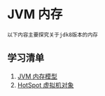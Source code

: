 # JVM 内存

```以下内容主要探究关于jdk8版本的内存```

## 学习清单

1. [JVM 内存模型](./memory-structure.md)
2. [HotSpot 虚拟机对象](./memory-jvm.md)